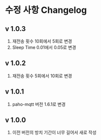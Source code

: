 수정 사항 Changelog
==================

v 1.0.3
-------
1. 재전송 횟수 10회에서 5회로 변경
2. Sleep Time 0.01에서 0.05로 변경

v 1.0.2
-------
1. 재전송 횟수 5회에서 10회로 변경
   
v 1.0.1
-------
1. paho-mqtt 버전 1.6.1로 변경

v 1.0.0
-------
1. 이전 버전의 방치 기간이 너무 길어서 새로 작성


